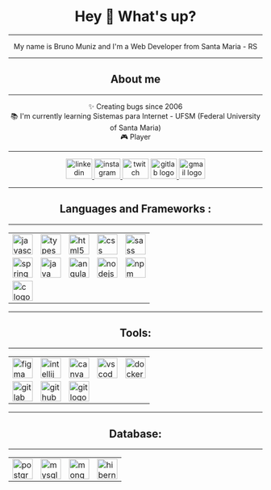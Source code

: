 <h1 align="center">Hey 👋 What's up?</h1>

---

<p align="center">My name is Bruno Muniz and I'm a Web Developer from Santa Maria - RS</p>

---

<h2 align="center">About me</h2>

---

<p align="center">✨ Creating bugs since 2006<br>📚 I'm currently learning Sistemas para Internet - UFSM (Federal University of Santa Maria)<br>🎮 Player</p>

---

<p align="center">
  <a href="https://www.linkedin.com/in/bruno-muniz-4a381a367/" target="_blank">
    <img src="https://raw.githubusercontent.com/maurodesouza/profile-readme-generator/master/src/assets/icons/social/linkedin/default.svg" width="52" height="40" alt="linkedin logo" />
  </a>
  <a href="https://www.instagram.com/omunizdev/" target="_blank">
    <img src="https://raw.githubusercontent.com/maurodesouza/profile-readme-generator/master/src/assets/icons/social/instagram/default.svg" width="52" height="40" alt="instagram logo" />
  </a>
  <img src="https://raw.githubusercontent.com/maurodesouza/profile-readme-generator/master/src/assets/icons/social/twitch/default.svg" width="52" height="40" alt="twitch logo" />
  <a href="https://gitlab.com/brunogmuniz" target="_blank">
    <img src="https://raw.githubusercontent.com/maurodesouza/profile-readme-generator/master/src/assets/icons/social/gitlab/default.svg" width="52" height="40" alt="gitlab logo" />
  </a>
  <a href="https://omunizdev.netlify.app" target="_blank">
    <img src="https://raw.githubusercontent.com/maurodesouza/profile-readme-generator/master/src/assets/icons/social/gmail/default.svg" width="52" height="40" alt="gmail logo" />
  </a>
</p>

---

<h2 align="center">Languages and Frameworks :</h2>

---

<table align="center">
  <tr>
    <td><img src="https://cdn.jsdelivr.net/gh/devicons/devicon/icons/javascript/javascript-original.svg" height="40" alt="javascript logo" /></td>
    <td><img src="https://cdn.jsdelivr.net/gh/devicons/devicon/icons/typescript/typescript-plain.svg" height="40" alt="typescript logo" /></td>
    <td><img src="https://cdn.jsdelivr.net/gh/devicons/devicon/icons/html5/html5-original.svg" height="40" alt="html5 logo" /></td>
    <td><img src="https://cdn.jsdelivr.net/gh/devicons/devicon/icons/css3/css3-original.svg" height="40" alt="css logo" /></td>
    <td><img src="https://cdn.jsdelivr.net/gh/devicons/devicon/icons/sass/sass-original.svg" height="40" alt="sass logo" /></td>
  </tr>
  <tr>
    <td><img src="https://cdn.jsdelivr.net/gh/devicons/devicon/icons/spring/spring-original-wordmark.svg" height="40" alt="spring logo" /></td>
    <td><img src="https://cdn.jsdelivr.net/gh/devicons/devicon/icons/java/java-original-wordmark.svg" height="40" alt="java logo" /></td>
    <td><img src="https://cdn.jsdelivr.net/gh/devicons/devicon/icons/angularjs/angularjs-plain.svg" height="40" alt="angularjs logo" /></td>
    <td><img src="https://cdn.jsdelivr.net/gh/devicons/devicon/icons/nodejs/nodejs-original.svg" height="40" alt="nodejs logo" /></td>
    <td><img src="https://cdn.jsdelivr.net/gh/devicons/devicon/icons/npm/npm-original-wordmark.svg" height="40" alt="npm logo" /></td>
  </tr>
  <tr>
    <td><img src="https://cdn.jsdelivr.net/gh/devicons/devicon/icons/c/c-original.svg" height="40" alt="c logo" /></td>
  </tr>
</table>

---

<h2 align="center">Tools:</h2>

---

<table align="center">
  <tr>
    <td><img src="https://cdn.jsdelivr.net/gh/devicons/devicon/icons/figma/figma-original.svg" height="40" alt="figma logo" /></td>
    <td><img src="https://cdn.jsdelivr.net/gh/devicons/devicon/icons/intellij/intellij-original.svg" height="40" alt="intellij logo" /></td>
    <td><img src="https://cdn.jsdelivr.net/gh/devicons/devicon/icons/canva/canva-original.svg" height="40" alt="canva logo" /></td>
    <td><img src="https://cdn.jsdelivr.net/gh/devicons/devicon/icons/vscode/vscode-original.svg" height="40" alt="vscode logo" /></td>
    <td><img src="https://cdn.simpleicons.org/docker/2496ED" height="40" alt="docker logo" /></td>
  </tr>
  <tr>
    <td><img src="https://cdn.jsdelivr.net/gh/devicons/devicon/icons/gitlab/gitlab-original.svg" height="40" alt="gitlab logo" /></td>
    <td><img src="https://skillicons.dev/icons?i=github" height="40" alt="github logo" /></td>
    <td><img src="https://cdn.jsdelivr.net/gh/devicons/devicon/icons/git/git-original.svg" height="40" alt="git logo" /></td>
  </tr>
</table>

---

<h2 align="center">Database:</h2>

---

<table align="center">
  <tr>
    <td><img src="https://cdn.jsdelivr.net/gh/devicons/devicon/icons/postgresql/postgresql-original.svg" height="40" alt="postgresql logo" /></td>
    <td><img src="https://cdn.jsdelivr.net/gh/devicons/devicon/icons/mysql/mysql-original.svg" height="40" alt="mysql logo" /></td>
    <td><img src="https://cdn.jsdelivr.net/gh/devicons/devicon/icons/mongodb/mongodb-original.svg" height="40" alt="mongodb logo" /></td>
    <td><img src="https://cdn.simpleicons.org/hibernate/59666C" height="40" alt="hibernate logo" /></td>
  </tr>
</table>
